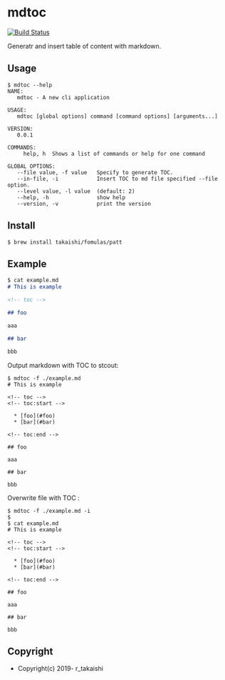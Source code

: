 # mdtoc

[![Build Status](https://travis-ci.org/takaishi/mdtoc.svg?branch=master)](https://travis-ci.org/takaishi/mdtoc)

Generatr and insert table of content with markdown.

## Usage

```
$ mdtoc --help
NAME:
   mdtoc - A new cli application

USAGE:
   mdtoc [global options] command [command options] [arguments...]

VERSION:
   0.0.1

COMMANDS:
     help, h  Shows a list of commands or help for one command

GLOBAL OPTIONS:
   --file value, -f value   Specify to generate TOC.
   --in-file, -i            Insert TOC to md file specified --file option.
   --level value, -l value  (default: 2)
   --help, -h               show help
   --version, -v            print the version
```

## Install

```
$ brew install takaishi/fomulas/patt
```

## Example

```md
$ cat example.md
# This is example

<!-- toc -->

## foo

aaa

## bar

bbb
```

Output markdown with TOC to stcout:

```
$ mdtoc -f ./example.md
# This is example

<!-- toc -->
<!-- toc:start -->

  * [foo](#foo)
  * [bar](#bar)

<!-- toc:end -->

## foo

aaa

## bar

bbb
```

Overwrite file with TOC :

```
$ mdtoc -f ./example.md -i
$
$ cat example.md
# This is example

<!-- toc -->
<!-- toc:start -->

  * [foo](#foo)
  * [bar](#bar)

<!-- toc:end -->

## foo

aaa

## bar

bbb
```

## Copyright

* Copyright(c) 2019- r_takaishi
